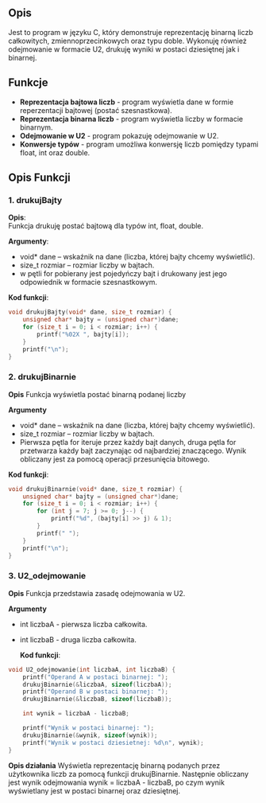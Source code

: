 ## Opis
Jest to program w języku C, który demonstruje reprezentację binarną liczb całkowitych, zmiennoprzecinkowych oraz typu doble.
Wykonuję również odejmowanie w formacie U2, drukuję wyniki w postaci dziesiętnej jak i binarnej.

## Funkcje
- **Reprezentacja bajtowa liczb** - program wyświetla dane w formie reperzentacji bajtowej (postać szesnastkowa).
- **Reprezentacja binarna liczb** - program wyświetla liczby w formacie binarnym.
- **Odejmowanie w U2** - program pokazuję odejmowanie w U2.
- **Konwersje typów** - program umożliwa konwersję liczb pomiędzy typami float, int oraz double.

## Opis Funkcji 
### 1. drukujBajty

**Opis**:  
Funkcja drukuję postać bajtową dla typów int, float, double.

**Argumenty**:  
- void* dane – wskaźnik na dane (liczba, której bajty chcemy wyświetlić).  
- size_t rozmiar – rozmiar liczby w bajtach.  
- w pętli for pobierany jest pojedyńczy bajt i drukowany jest jego odpowiednik w formacie szesnastkowym.
  
**Kod funkcji**:
```c
void drukujBajty(void* dane, size_t rozmiar) {
    unsigned char* bajty = (unsigned char*)dane;
    for (size_t i = 0; i < rozmiar; i++) {
        printf("%02X ", bajty[i]);
    }
    printf("\n");
}
```
### 2. drukujBinarnie

**Opis**
Funkcja wyświetla postać binarną podanej liczby

**Argumenty** 
- void* dane – wskaźnik na dane (liczba, której bajty chcemy wyświetlić).  
- size_t rozmiar – rozmiar liczby w bajtach.
- Pierwsza pętla for iteruje przez każdy bajt danych, druga pętla for przetwarza każdy bajt zaczynając od najbardziej znaczącego. Wynik obliczany jest za pomocą operacji przesunięcia bitowego.

**Kod funkcji**:
```c
void drukujBinarnie(void* dane, size_t rozmiar) {
    unsigned char* bajty = (unsigned char*)dane;
    for (size_t i = 0; i < rozmiar; i++) {
        for (int j = 7; j >= 0; j--) {
            printf("%d", (bajty[i] >> j) & 1);
        }
        printf(" ");
    }
    printf("\n");
}
```
### 3. U2_odejmowanie

**Opis** 
Funkcja przedstawia zasadę odejmowania w U2.

**Argumenty**
- int liczbaA - pierwsza liczba całkowita.
- int liczbaB - druga liczba całkowita.

  **Kod funkcji**:
```c
void U2_odejmowanie(int liczbaA, int liczbaB) {
    printf("Operand A w postaci binarnej: ");
    drukujBinarnie(&liczbaA, sizeof(liczbaA));
    printf("Operand B w postaci binarnej: ");
    drukujBinarnie(&liczbaB, sizeof(liczbaB));

    int wynik = liczbaA - liczbaB;

    printf("Wynik w postaci binarnej: ");
    drukujBinarnie(&wynik, sizeof(wynik));
    printf("Wynik w postaci dziesietnej: %d\n", wynik);
}
```
**Opis działania**
Wyświetla reprezentację binarną podanych przez użytkownika liczb za pomocą funkcji drukujBinarnie. Następnie obliczany jest wynik odejmowania wynik = liczbaA - liczbaB, po czym wynik wyświetlany jest w postaci binarnej oraz dziesiętnej.
